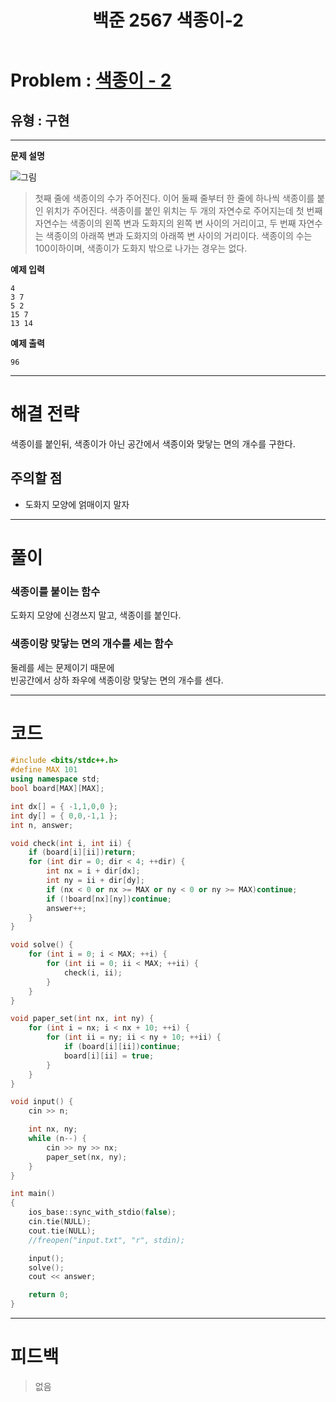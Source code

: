 ﻿---
title: 백준 2567 색종이-2
categories:
- PS

tags:
- baekjoon
- PS
- Problem Solve
- KOI
- 구현
---

<!-- 문제 번호 -->

# Problem : [색종이 - 2](boj.kr/2567)
## 유형 : 구현

---


**문제 설명**

![그림](https://onlinejudgeimages.s3-ap-northeast-1.amazonaws.com/upload/images/Jhmd3swxUQJ8nlBxoP.jpg)
> 첫째 줄에 색종이의 수가 주어진다. 이어 둘째 줄부터 한 줄에 하나씩 색종이를 붙인 위치가 주어진다. 색종이를 붙인 위치는 두 개의 자연수로 주어지는데 첫 번째 자연수는 색종이의 왼쪽 변과 도화지의 왼쪽 변 사이의 거리이고, 두 번째 자연수는 색종이의 아래쪽 변과 도화지의 아래쪽 변 사이의 거리이다. 색종이의 수는 100이하이며, 색종이가 도화지 밖으로 나가는 경우는 없다. 


**예제 입력**

```
4
3 7
5 2
15 7
13 14
```

**예제 출력**

```
96
```

---


# 해결 전략

> 
색종이를 붙인뒤, 색종이가 아닌 공간에서 색종이와 맞닿는 면의 개수를 구한다.



## 주의할 점

* 도화지 모양에 얽매이지 말자


---



# 풀이

### 색종이를 붙이는 함수
도화지 모양에 신경쓰지 말고, 색종이를 붙인다.



### 색종이랑 맞닿는 면의 개수를 세는 함수
둘레를 세는 문제이기 때문에  
빈공간에서 상하 좌우에 색종이랑 맞닿는 면의 개수를 센다.


---

# 코드

```c++
#include <bits/stdc++.h>
#define MAX 101
using namespace std;
bool board[MAX][MAX];

int dx[] = { -1,1,0,0 };
int dy[] = { 0,0,-1,1 };
int n, answer;

void check(int i, int ii) {
	if (board[i][ii])return;
	for (int dir = 0; dir < 4; ++dir) {
		int nx = i + dir[dx];
		int ny = ii + dir[dy];
		if (nx < 0 or nx >= MAX or ny < 0 or ny >= MAX)continue;
		if (!board[nx][ny])continue;
		answer++;
	}
}

void solve() {
	for (int i = 0; i < MAX; ++i) {
		for (int ii = 0; ii < MAX; ++ii) {
			check(i, ii);
		}
	}
}

void paper_set(int nx, int ny) {
	for (int i = nx; i < nx + 10; ++i) {
		for (int ii = ny; ii < ny + 10; ++ii) {
			if (board[i][ii])continue;
			board[i][ii] = true;
		}
	}
}

void input() {
	cin >> n;

	int nx, ny;
	while (n--) {
		cin >> ny >> nx;
		paper_set(nx, ny);
	}
}

int main()
{
	ios_base::sync_with_stdio(false);
	cin.tie(NULL);
	cout.tie(NULL);
    //freopen("input.txt", "r", stdin);

	input();
	solve();
	cout << answer;

	return 0;
}
```


---


# 피드백


> 없음
